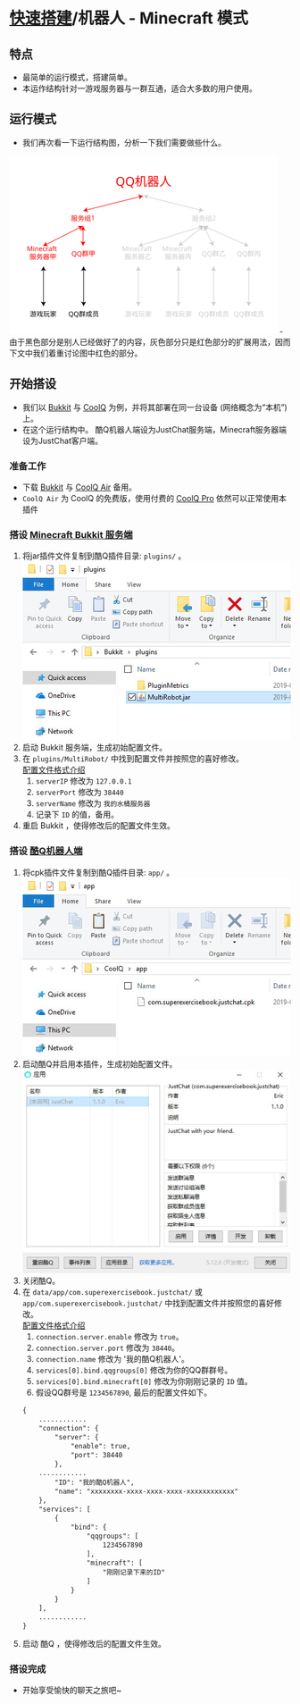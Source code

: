 # [快速搭建](../)/机器人 - Minecraft 模式

## 特点
- 最简单的运行模式，搭建简单。
- 本运作结构针对一游戏服务器与一群互通，适合大多数的用户使用。

## 运行模式
- 我们再次看一下运行结构图，分析一下我们需要做些什么。  
<img src="../image/structure1.svg" width="480"/>
- 由于黑色部分是别人已经做好了的内容，灰色部分只是红色部分的扩展用法，因而下文中我们着重讨论图中红色的部分。

## 开始搭设
- 我们以 [Bukkit](../../install/bukkit/) 与 [CoolQ](../../install/coolq/) 为例，并将其部署在同一台设备 (网络概念为“本机”) 上。
- 在这个运行结构中。 酷Q机器人端设为JustChat服务端，Minecraft服务器端设为JustChat客户端。
### 准备工作
- 下载 [Bukkit](https://bukkit.org) 与 [CoolQ Air](https://cqp.im/air) 备用。   
- `CoolQ Air` 为 CoolQ 的免费版，使用付费的 [CoolQ Pro](https://cqp.im/pro) 依然可以正常使用本插件

### 搭设 [Minecraft Bukkit 服务端](../../install/bukkit/)
1. 将jar插件文件复制到酷Q插件目录: `plugins/` 。  
![](../image/bukkit_0.jpg)
1. 启动 Bukkit 服务端，生成初始配置文件。
1. 在 `plugins/MultiRobot/`  中找到配置文件并按照您的喜好修改。  
[配置文件格式介绍](../../install/bukkit/#配置文件)  
	1. `serverIP` 修改为 `127.0.0.1`
	2. `serverPort` 修改为 `38440`
	3. `serverName` 修改为 `我的水桶服务器`
	4. 记录下 `ID` 的值，备用。
1. 重启 Bukkit ，使得修改后的配置文件生效。

### 搭设 [酷Q机器人端](../../install/coolq/)
1. 将cpk插件文件复制到酷Q插件目录: `app/` 。  
![](../image/cq_0.jpg)
1. 启动酷Q并启用本插件，生成初始配置文件。  
![](../image/cq_1.jpg)
1. 关闭酷Q。
1. 在 `data/app/com.superexercisebook.justchat/` 或 `app/com.superexercisebook.justchat/` 中找到配置文件并按照您的喜好修改。  
[配置文件格式介绍](../../install/coolq/#配置文件)  
	1. `connection.server.enable` 修改为 `true`。 
	1. `connection.server.port` 修改为 `38440`。
	1. `connection.name` 修改为 '我的酷Q机器人'。
	1. `services[0].bind.qqgroups[0]` 修改为你的QQ群群号。
	1. `services[0].bind.minecraft[0]` 修改为你刚刚记录的 `ID` 值。
	1. 假设QQ群号是 `1234567890`, 最后的配置文件如下。
	```
	{
		............
		"connection": {
			"server": {
				"enable": true,
				"port": 38440
			},
		............
			"ID": "我的酷Q机器人",
			"name": "xxxxxxxx-xxxx-xxxx-xxxx-xxxxxxxxxxxx"
		},
		"services": [
			{
				"bind": {
					"qqgroups": [
						1234567890
					],
					"minecraft": [
						"刚刚记录下来的ID"
					]
				}
			}
		],
		............
	}
	```
1. 启动 酷Q ，使得修改后的配置文件生效。

### 搭设完成
- 开始享受愉快的聊天之旅吧~